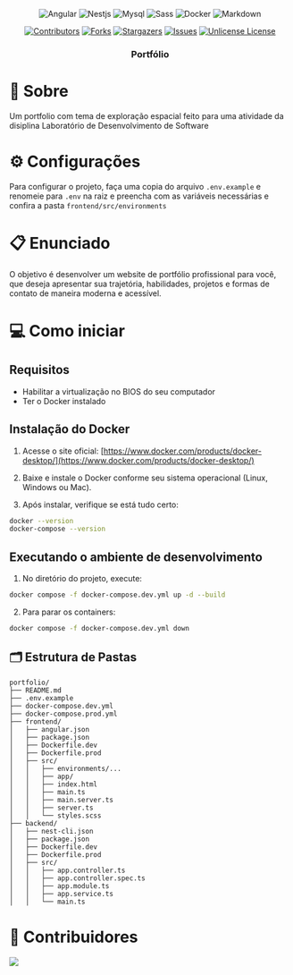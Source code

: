 <div align="center">

![Angular][Angular.io]
![Nestjs][Nestjs.io]
![Mysql][Mysql.io]
![Sass][Sass.io]
![Docker][Docker.io]
![Markdown][Markdown.io]

[![Contributors][contributors-shield]][contributors-url]
[![Forks][forks-shield]][forks-url]
[![Stargazers][stars-shield]][stars-url]
[![Issues][issues-shield]][issues-url]
[![Unlicense License][license-shield]][license-url]

  <!-- <a href="https://github.com/bgluis/portfolio/">
    <img src="images/logo.png" alt="Logo" width="80" height="80">
  </a> -->

  <h3>Portfólio</h3>
</div>

# 📖 Sobre

Um portfolio com tema de exploração espacial feito para uma atividade da disiplina Laboratório de Desenvolvimento de Software

# ⚙️ Configurações

Para configurar o projeto, faça uma copia do arquivo `.env.example` e renomeie para `.env` na raiz e preencha com as variáveis necessárias e confira a pasta `frontend/src/environments`

# 📋 Enunciado

O objetivo é desenvolver um website de portfólio profissional para você, que deseja
apresentar sua trajetória, habilidades, projetos e formas de contato de maneira moderna
e acessível.

# 💻 Como iniciar

## Requisitos

-   Habilitar a virtualização no BIOS do seu computador
-   Ter o Docker instalado

## Instalação do Docker

1. Acesse o site oficial: [https://www.docker.com/products/docker-desktop/](https://www.docker.com/products/docker-desktop/)
2. Baixe e instale o Docker conforme seu sistema operacional (Linux, Windows ou Mac).

3. Após instalar, verifique se está tudo certo:

```bash
docker --version
docker-compose --version
```

## Executando o ambiente de desenvolvimento

1. No diretório do projeto, execute:

```bash
docker compose -f docker-compose.dev.yml up -d --build
```

2. Para parar os containers:

```bash
docker compose -f docker-compose.dev.yml down
```

## 🗂️ Estrutura de Pastas

```
portfolio/
├── README.md
├── .env.example
├── docker-compose.dev.yml
├── docker-compose.prod.yml
├── frontend/
│   ├── angular.json
│   ├── package.json
│   ├── Dockerfile.dev
│   ├── Dockerfile.prod
│   ├── src/
│   │   ├── environments/...
│   │   ├── app/
│   │   ├── index.html
│   │   ├── main.ts
│   │   ├── main.server.ts
│   │   ├── server.ts
│   │   └── styles.scss
├── backend/
│   ├── nest-cli.json
│   ├── package.json
│   ├── Dockerfile.dev
│   ├── Dockerfile.prod
│   ├── src/
│   │   ├── app.controller.ts
│   │   ├── app.controller.spec.ts
│   │   ├── app.module.ts
│   │   ├── app.service.ts
│   │   └── main.ts
```

# 🤝 Contribuidores

 <a href = "https://github.com/bgluis/portfolio/graphs/contributors">
   <img src = "https://contrib.rocks/image?repo=bgluis/portfolio"/>
 </a>

 <!-- Links -->

[user-path]: bgluis/
[repossitory-path]: bgluis/portfolio/
[contributors-shield]: https://img.shields.io/github/contributors/bgluis/portfolio.svg?style=for-the-badge
[contributors-url]: https://github.com/bgluis/portfolio/graphs/contributors
[forks-shield]: https://img.shields.io/github/forks/bgluis/portfolio.svg?style=for-the-badge
[forks-url]: https://github.com/bgluis/portfolio/network/members
[stars-shield]: https://img.shields.io/github/stars/bgluis/portfolio.svg?style=for-the-badge
[stars-url]: https://github.com/bgluis/portfolio/stargazers
[issues-shield]: https://img.shields.io/github/issues/bgluis/portfolio.svg?style=for-the-badge
[issues-url]: https://github.com/bgluis/portfolio/issues
[license-shield]: https://img.shields.io/github/license/bgluis/portfolio.svg?style=for-the-badge
[license-url]: https://github.com/bgluis/portfolio/blob/master/LICENSE.txt
[Angular.io]: https://img.shields.io/badge/Angular-DD0031?style=for-the-badge&logo=angular&logoColor=white
[Nestjs.io]: https://img.shields.io/badge/nestjs-%23E0234E.svg?style=for-the-badge&logo=nestjs&logoColor=white
[Mysql.io]: https://img.shields.io/badge/MySQL-00000F?style=for-the-badge&logo=mysql&color=00758f&logoColor=white
[Sass.io]: https://img.shields.io/badge/Sass-000?style=for-the-badge&logo=sass&color=cc6699&logoColor=white
[Docker.io]: https://img.shields.io/badge/Docker-2496ED?style=for-the-badge&logo=docker&logoColor=white
[Markdown.io]: https://img.shields.io/badge/Markdown-000000?style=for-the-badge&logo=markdown&logoColor=white
